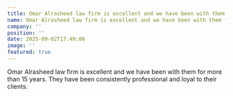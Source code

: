 ```yaml
---
title: Omar Alrasheed law firm is excellent and we have been with them for more than 15 years. They have been consistently professional and loyal to their clients.
name: Omar Alrasheed law firm is excellent and we have been with them for more than 15 years. They have been consistently professional and loyal to their clients.
company: ''
position: ''
date: 2025-09-02T17:49:00
image: ''
featured: true
---
```

Omar Alrasheed law firm is excellent and we have been with them for more than 15 years. They have been consistently professional and loyal to their clients.

